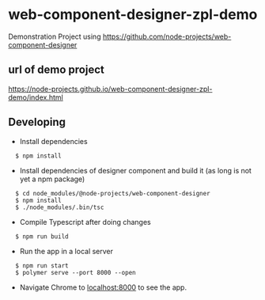 # web-component-designer-zpl-demo

Demonstration Project using https://github.com/node-projects/web-component-designer

## url of demo project

https://node-projects.github.io/web-component-designer-zpl-demo/index.html

## Developing

  * Install dependencies
```
  $ npm install
```

  * Install dependencies of designer component and build it (as long is not yet a npm package)
```
  $ cd node_modules/@node-projects/web-component-designer
  $ npm install
  $ ./node_modules/.bin/tsc
```

  * Compile Typescript after doing changes
```
  $ npm run build
```

  * Run the app in a local server
```
  $ npm run start
  $ polymer serve --port 8000 --open
```

  * Navigate Chrome to [localhost:8000]() to see the app.
